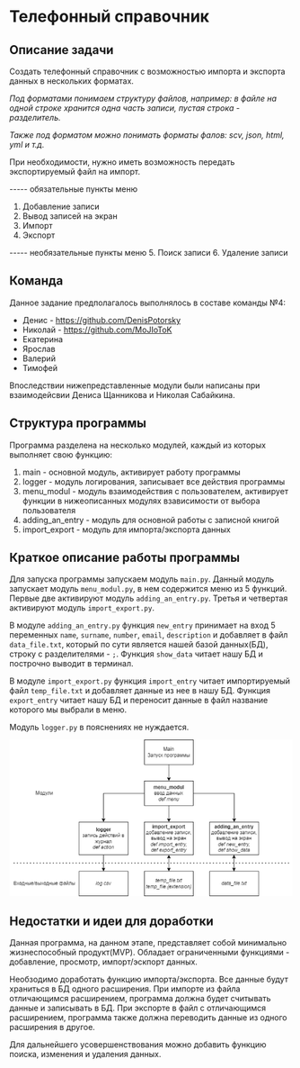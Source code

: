 # Телефонный справочник

## Описание задачи
Создать телефонный справочник с возможностью импорта и экспорта данных в нескольких форматах.

_Под форматами понимаем структуру файлов, например: в файле на одной строке хранится одна часть записи, пустая строка - разделитель._

_Также под форматом можно понимать форматы фалов: scv, json, html, yml и т.д._

При необходимости, нужно иметь возможность передать экспортируемый файл на импорт.

----- обязательные пункты меню
1. Добавление записи
2. Вывод записей на экран
3. Импорт
4. Экспорт

----- необязательные пункты меню
5. Поиск записи
6. Удаление записи

## Команда 

Данное задание предполагалось выполнялось в составе команды №4:
- Денис - https://github.com/DenisPotorsky
- Николай - https://github.com/MoJIoToK
- Екатерина
- Ярослав
- Валерий
- Тимофей

Впоследствии нижепредставленные модули были написаны при взаимодейсвии Дениса Щанникова и Николая Сабайкина.

## Структура программы

Программа разделена на несколько модулей, каждый из которых выполняет свою функцию:

1. main - основной модуль, активирует работу программы
2. logger - модуль логирования, записывает все действия программы 
3. menu_modul - модуль взаимодействия с пользователем, активирует функции в нижеописанных модулях взависимости от выбора пользователя  
4. adding_an_entry - модуль для основной работы с записной книгой
5. import_export - модуль для импорта/экспорта данных

## Краткое описание работы программы

Для запуска программы запускаем модуль `main.py`. Данный модуль запускает модуль `menu_modul.py`, в нем содержится меню из 5 функций. Первые две активируют модуль `adding_an_entry.py`. Третья и четвертая активируют модуль `import_export.py`.

В модуле `adding_an_entry.py` функция `new_entry` принимает на вход 5 переменных `name`, `surname`, `number`, `email`, `description` и добавляет в файл `data_file.txt`, который по сути является нашей базой данных(БД), строку с разделителями - `;`. Функция `show_data` читает нашу БД и построчно выводит в терминал.

В модуле `import_export.py` функция `import_entry` читает импортируемый файл `temp_file.txt` и добавляет данные из нее в нашу БД. Функция `export_entry` читает нашу БД и переносит данные в файл название которого мы выбрали в меню.

Модуль `logger.py` в пояснениях не нуждается.

![Структура программы](Phonebookv.2.png)

## Недостатки и идеи для доработки

Данная программа, на данном этапе, представляет собой минимально жизнеспособный продукт(MVP). Обладает ограниченными функциями - добавление, просмотр, импорт/эскпорт данных.

Необзодимо доработать функцию импорта/экспорта. Все данные будут храниться в БД одного расширения. При импорте из файла отличающимся расширением, программа должна будет считывать данные и записывать в БД. При экспорте в файл с отличающимся расширением, программа также должна переводить данные из одного расширения в другое.

Для дальнейшего усовершенствования можно добавить функцию поиска, изменения и удаления данных.